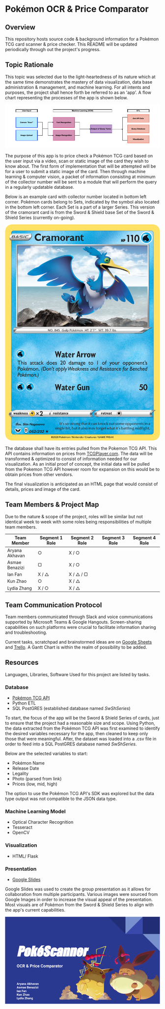 
# Pokémon OCR & Price Comparator

## Overview

This repository hosts source code & background information for a Pokémon TCG card scanner & price checker. This README will be updated periodically through out the project's progress.

## Topic Rationale

This topic was selected due to the light-heartedness of its nature which at the same time demonstrates the mastery of data visualization, data base administration & management, and machine learning. For all intents and purposes, the project shall hence forth be referred to as an 'app'. A flow chart representing the processes of the app is shown below.

![process](/Resources/process.png)

The purpose of this app is to price check a Pokémon TCG card based on the user input via a video, scan or static image of the card they wish to know about. The first form of implementation that will be attempted will be for a user to submit a static image of the card. Then through machine learning & computer vision, a packet of information consisting at minimum of the collector number will be sent to a module that will perform the query in a regularly updatable database.

Below is an example card with collector number located in bottom left corner. Pokémon cards belong to Sets, indicated by the symbol also located in the bottom left corner. Each Set is a part of a larger Series. This version of the cramorant card is from the Sword & Shield base Set of the Sword & Shield Series (currently on-going).

![cramorant](/Resources/cramorant.png)

The database shall have its entries pulled from the Pokemon TCG API. This API contains information on prices from [TCGPlayer.com](https://www.tcgplayer.com/). The data will be transformed & optimized to consist of information needed for our visualization. As an initial proof of concept, the initial data will be pulled from the Pokemon TCG API however room for expansion on this would be to obtain prices from other vendors.

The final visualization is anticipated as an HTML page that would consist of details, prices and image of the card.

## Team Members & Project Map

Due to the nature & scope of the project, roles will be similar but not identical week to week with some roles being responsibilities of multiple team members.

| Team Member    | Segment 1 Role  | Segment 2 Role | Segment 3 Role | Segment 4 Role |
|----------------|--------------|-------------|-------------|-------------|
| Aryana Akhavan | ○            | X / ○            |             |             |
| Asmae Benazizi | ▢            | X / ○            |             |             |
| Ian Fan        | X / △        | X / △ / ▢        |             |             |
| Kun Zhao       | ○            | X / △            |             |             |
| Lydia Zhang    | X / ○        | X / △            |             |             |

## Team Communication Protocol

Team members communicated through Slack and voice communications supported by Microsoft Teams & Google Hangouts. Screen-sharing capabilities on such platforms were crucial to facilitate information sharing and troubleshooting.

Current tasks, scratchpad and brainstormed ideas are on [Google Sheets](https://docs.google.com/spreadsheets/d/133HnyivTdR334dvsgrOn8IoTsdS8Uze6dNppac0ljDY/edit#gid=0) and [Trello](https://trello.com/b/3LoHN9J1/final-project-squirtlesquad). A Gantt Chart is within the realm of possibility to be added.

## Resources

Languages, Libraries, Software Used for this project are listed by tasks.

### Database

* [Pokémon TCG API](https://pokemontcg.io/)
* Python ETL
* SQL PostGRES (established database named *SwShSeries*)

To start, the focus of the app will be the Sword & Shield Series of cards, just to ensure that the project had a reasonable size and scope. Using Python, the data extracted from the Pokémon TCG API was first examined to identify the desired variables necessary for the app, then cleaned to keep only those that were meaningful. After, the dataset was loaded into a .csv file in order to feed into a SQL PostGRES database named *SwShSeries*.

Below are the selected variables to start:
* Pokémon Name
* Release Date
* Legality
* Photo (parsed from link)
* Prices (low, mid, high)

The option to use the Pokémon TCG API's SDK was explored but the data type output was not compatible to the JSON data type.

### Machine Learning Model

* Optical Character Recognition
* Tesseract
* OpenCV

### Visualization

* HTML/ Flask

### Presentation

* [Google Slides](https://docs.google.com/presentation/d/1qF4vChUlj-rcls2imSxiKIAQhV3nn66cnlHZGZnHb6g/edit?usp=sharing)

Google Slides was used to create the group presentation as it allows for collaboration from multiple participants. Various images were sourced from Google Images in order to increase the visual appeal of the presentation. Most visuals are of Pokémon from the Sword & Shield Series to align with the app's current capabilities.

![PokeScanner](/Resources/slides/PokeScanner.png)
